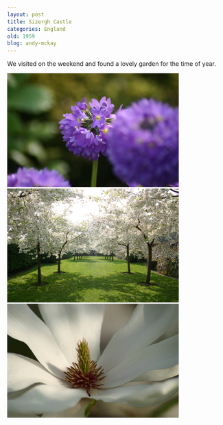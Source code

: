 ```yaml
---
layout: post
title: Sizergh Castle
categories: England
old: 1959
blog: andy-mckay
---
```

<p>We visited on the weekend and found a lovely garden for the time of year.</p>
<img src="/files/IMG_7496.jpg" />
<img src="/files/IMG_7507.jpg" />
<img src="/files/IMG_7531.jpg" />